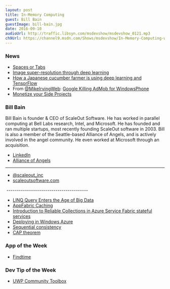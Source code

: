 ```yaml
---
layout: post
title: In-Memory Computing
guest: Bill Bain
guestImage: bill-bain.jpg
date: 2016-09-10
audioUrl: http://traffic.libsyn.com/msdevshow/msdevshow_0121.mp3
ch9Url: https://channel9.msdn.com/Shows/msdevshow/In-Memory-Computing-with-Bill-Bain
---
```


### News

 - [Spaces or Tabs](https://medium.com/@hoffa/400-000-github-repositories-1-billion-files-14-terabytes-of-code-spaces-or-tabs-7cfe0b5dd7fd#.270y3p28x)
 - [Image super-resolution through deep learning](https://github.com/david-gpu/srez/)
 - [How a Japanese cucumber farmer is using deep learning and TensorFlow](https://cloud.google.com/blog/big-data/2016/08/how-a-japanese-cucumber-farmer-is-using-deep-learning-and-tensorflow)
 - From [@MikeIrvingWeb](https://twitter.com/mikeirvingweb): [Google Killing AdMob for WindowsPhone](https://twitter.com/mikeirvingweb/status/771335728051740672)
 - [Monetize your Side Projects](http://jeremyaboyd.com/tricks-to-monetize-your-side-projects/)

### Bill Bain

Bill Bain is founder & CEO of ScaleOut Software. He has worked in parallel computing at Bell Labs research, Intel, and Microsoft. He has founded and ran multiple startups, most recently founding ScaleOut software in 2003. Bill is also a member of the Seattle-based Alliance of Angels, and is actively involved in the angel community. He even worked at Microsoft through an acquisition.

 - [LinkedIn](https://www.linkedin.com/in/william-bain-53357)
 - [Alliance of Angels](https://www.allianceofangels.com/)

---------------------------------------

 - [@scaleout_inc](https://twitter.com/scaleout_inc)
 - [scaleoutsoftware.com](https://www.scaleoutsoftware.com/)

 ----------------------------------------

 - [LINQ Query Enters the Age of Big Data](https://visualstudiomagazine.com/Articles/2016/08/08/LINQ-Query-Enters-Age-of-Big-Data.aspx)
 - [AppFabric Caching](https://en.wikipedia.org/wiki/AppFabric_Caching)
 - [Introduction to Reliable Collections in Azure Service Fabric stateful services](https://azure.microsoft.com/en-us/documentation/articles/service-fabric-reliable-services-reliable-collections/)
 - [Deploying in Windows Azure](https://www.scaleoutsoftware.com/support/stateServer/soss_help/content/_deploying_in_windows_azure.html)
 - [Sequential consistency](https://en.wikipedia.org/wiki/Sequential_consistency)
 - [CAP theorem](https://en.wikipedia.org/wiki/CAP_theorem)

### App of the Week

 - [Findtime](https://findtime.microsoft.com/)

### Dev Tip of the Week

-   [UWP Community Toolbox](https://github.com/Microsoft/UWPCommunityToolkit)